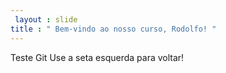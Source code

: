 ```yaml
---
 layout : slide 
title : " Bem-vindo ao nosso curso, Rodolfo! "
---
```

Teste Git
Use a seta esquerda para voltar!
